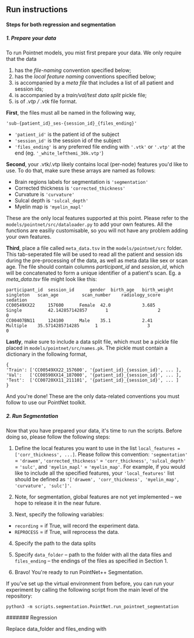 ## Run instructions

#### Steps for both regression and segmentation

##### 1. Prepare your data
To run Pointnet models, you mist first prepare your data. We only require that the data
1. has the *file-naming* convention specified below;
2. has the *local feature naming* conventions specified below;
3. is accompanied by a *meta file* that includes a list of all patient and session ids;
4. is accompanied by a *train/val/test data split* pickle file;
5. is of *.vtp / .vtk* file format.

**First**, the files must all be named in the following way,

```
'sub-{patient_id}_ses-{session_id}_{files_ending}'
```

* `'patient_id'` is the patient id of the subject
* `'session_id'` is the session id of the subject
* `'files_ending'` is any preferred file ending with `'.vtk'` or `'.vtp'` at the end (eg. `'_white_lefthemi_30k.vtp'`)


**Second**, your .vtk/.vtp likely contains local (per-node) features you'd like to use. To do that, make sure these arrays are named as follows:
* Brain regions labels for segmentation is `'segmentation'`
* Corrected thickness is `'corrected_thickness'`
* Curvature is `'curvature'`
* Sulcal depth is `'sulcal_depth'`
* Myelin map is `'myelin_mapl'`

These are the only local features supported at this point. Please refer to the `models/pointnet/src/dataloader.py` to add your own features. All the functions are easiliy customisable, so you will not have any problem adding your own features.

**Third**, place a file called `meta_data.tsv` in the `models/pointnet/src` folder. This tab-seperated file will be used to read all the patient and session ids during the pre-processing of the data, as well as meta data like sex or scan age.
The file should contain columns *participant_id* and *session_id*, which will be concatenated to form a unique identifier of a patient's scan.
Eg. a *meta_data.tsv* file might look like this:

```
participant_id	session_id	    gender	birth_age	birth_weight	singleton	scan_age	     scan_number	radiology_score	     sedation
CC00549XX22	    157600	    Female	42.0	        3.685	        Single	        42.142857142857	      1	                  2	                0
CC00407BN11	    124100	    Male	35.1	        2.41	        Multiple	35.5714285714285      1	                  3	                0

```

**Lastly**, make sure to include a data split file, which must be a pickle file placed in `models/pointnet/src/names.pk`. The pickle must contain a dictionary in the following format, 

```
{
'Train': ['CC00549XX22_157600', '{patient_id}_{session_id}', ... ],
'Val':   ['CC00590XX14_187000', '{patient_id}_{session_id}', ... ],
'Test':  ['CC00720XX11_211101', '{patient_id}_{session_id}', ... ]
}
```

And you're done! These are the only data-related conventions you must follow to use our PointNet toolkit. 

##### 2. Run Segmentation

Now that you have prepared your data, it's time to run the scripts. Before doing so, please follow the following steps:
1. Define the local features you want to use in the list `local_features = ['corr_thickness', ...]`. Please follow this convention: `'segmentation'` = `'drawem'`, `'corrected_thickness'` = `'corr_thickness'`, `'sulcal_depth'` = `'sulc'`, and `'myelin_mapl'` = `'myelin_map'`. For example, if you would like to include all the specified features, your `'local_features'` list should be defined as `'['drawem', 'corr_thickness', 'myelin_map', 'curvature', 'sulc']'`. 

2. Note, for segmentation, global features are not yet implemented – we hope to release it in the near future.

3. Next, specify the following variables:
* `recording` = if True, will record the experiment data.
* `REPROCESS` = if True, will reprocess the data.

4. Specify the path to the data splits

5. Specify `data_folder` – path to the folder with all the data files and `files_ending` – the endings of the files as specified in Section 1.

6. Bravo! You're ready to run PointNet++ Segmentation.

If you've set up the virtual environment from before, you can run your experiment by calling the following script from the main level of the repository:

```
python3 -m scripts.segmentation.PointNet.run_pointnet_segmentation
```



####### Regression

Replace data_folder and files_ending with 